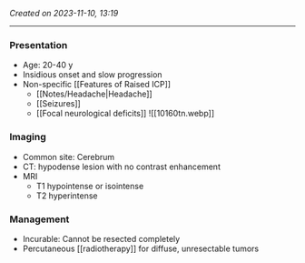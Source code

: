 *Created on 2023-11-10, 13:19* 

---

### Presentation
- Age: 20-40 y
- Insidious onset and slow progression
- Non-specific [[Features of Raised ICP]] 
	- [[Notes/Headache|Headache]]
	- [[Seizures]]
	- [[Focal neurological deficits]] 
![[10160tn.webp]]

### Imaging
- Common site: Cerebrum 
- CT: hypodense lesion with no contrast enhancement
- MRI
   - T1 hypointense or isointense
   - T2 hyperintense

### Management
- Incurable: Cannot be resected completely
- Percutaneous [[radiotherapy]] for diffuse, unresectable tumors 